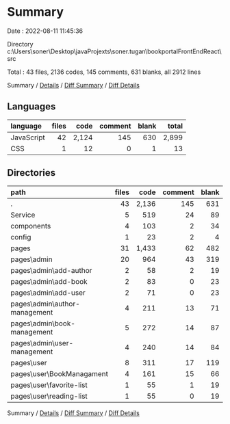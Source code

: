 # Summary

Date : 2022-08-11 11:45:36

Directory c:\\Users\\soner\\Desktop\\javaProjexts\\soner.tugan\\bookportalFrontEndReact\\src

Total : 43 files,  2136 codes, 145 comments, 631 blanks, all 2912 lines

Summary / [Details](details.md) / [Diff Summary](diff.md) / [Diff Details](diff-details.md)

## Languages
| language | files | code | comment | blank | total |
| :--- | ---: | ---: | ---: | ---: | ---: |
| JavaScript | 42 | 2,124 | 145 | 630 | 2,899 |
| CSS | 1 | 12 | 0 | 1 | 13 |

## Directories
| path | files | code | comment | blank | total |
| :--- | ---: | ---: | ---: | ---: | ---: |
| . | 43 | 2,136 | 145 | 631 | 2,912 |
| Service | 5 | 519 | 24 | 89 | 632 |
| components | 4 | 103 | 2 | 34 | 139 |
| config | 1 | 23 | 2 | 4 | 29 |
| pages | 31 | 1,433 | 62 | 482 | 1,977 |
| pages\\admin | 20 | 964 | 43 | 319 | 1,326 |
| pages\\admin\\add-author | 2 | 58 | 2 | 19 | 79 |
| pages\\admin\\add-book | 2 | 83 | 0 | 23 | 106 |
| pages\\admin\\add-user | 2 | 71 | 0 | 23 | 94 |
| pages\\admin\\author-management | 4 | 211 | 13 | 71 | 295 |
| pages\\admin\\book-management | 5 | 272 | 14 | 87 | 373 |
| pages\\admin\\user-management | 4 | 240 | 14 | 84 | 338 |
| pages\\user | 8 | 311 | 17 | 119 | 447 |
| pages\\user\\BookManagament | 4 | 161 | 15 | 66 | 242 |
| pages\\user\\favorite-list | 1 | 55 | 1 | 19 | 75 |
| pages\\user\\reading-list | 1 | 55 | 0 | 19 | 74 |

Summary / [Details](details.md) / [Diff Summary](diff.md) / [Diff Details](diff-details.md)